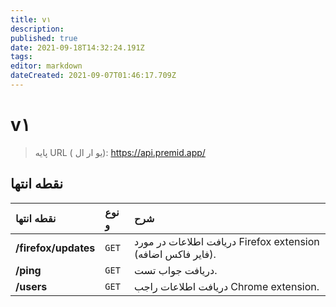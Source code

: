 ```yaml
---
title: v۱
description: 
published: true
date: 2021-09-18T14:32:24.191Z
tags: 
editor: markdown
dateCreated: 2021-09-07T01:46:17.709Z
---
```


# v۱

> پایه URL ( یو ار  ال): https://api.premid.app/


## نقطه انتها

<table>
  <thead>
    <tr>
      <th style="text-align:left">نقطه انتها</th>
      <th style="text-align:left">نوع و</th>
      <th style="text-align:left">شرح</th>
    </tr>
  </thead>
  <tbody>
    <tr>
      <td style="text-align:left"><b>/firefox/updates</b>
      </td>
      <td style="text-align:left"><code>GET</code></td>
      <td style="text-align:left">دریافت اطلاعات در مورد Firefox extension (فایر فاکس اضافه).</td>
    </tr>
    <tr>
      <td style="text-align:left"><b>/ping</b>
      </td>
      <td style="text-align:left"><code>GET</code></td>
      <td style="text-align:left">دریافت‌ جواب تست.</td>
    </tr>
    <tr>
      <td style="text-align:left"><b>/users</b>
      </td>
      <td style="text-align:left"><code>GET</code></td>
      <td style="text-align:left">دریافت اطلاعات راجب Chrome extension.</td>
    </tr>
  </tbody>
</table>

